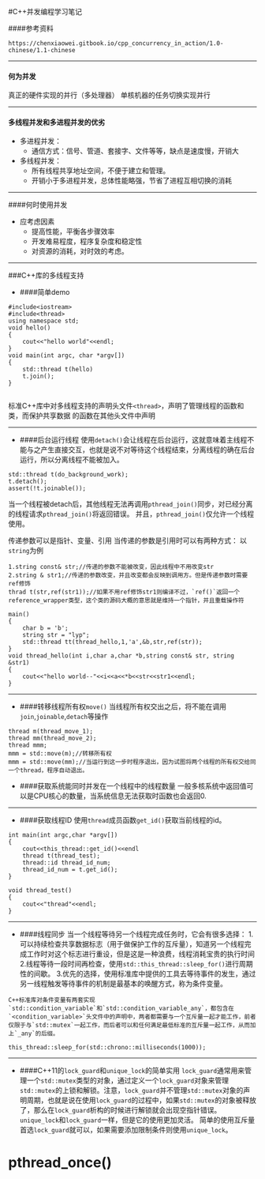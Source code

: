#C++并发编程学习笔记

####参考资料
>
	https://chenxiaowei.gitbook.io/cpp_concurrency_in_action/1.0-chinese/1.1-chinese
	
-- -
#### 何为并发
真正的硬件实现的并行（多处理器）
单核机器的任务切换实现并行
-- -
#### 多线程并发和多进程并发的优劣
- 多进程并发：
	- 通信方式：信号、管道、套接字、文件等等，缺点是速度慢，开销大
- 多线程并发：
	- 所有线程共享地址空间，不便于建立和管理。
	- 开销小于多进程并发，总体性能略强，节省了进程互相切换的消耗
-- -
####何时使用并发
- 应考虑因素
	- 提高性能，平衡各步骤效率
	- 开发难易程度，程序复杂度和稳定性
	- 对资源的消耗，对时效的考虑。
-- -
###C++库的多线程支持
- ####简单demo
```
#include<iostream>
#include<thread>
using namespace std;
void hello()
{
	cout<<"hello world"<<endl;
}
void main(int argc, char *argv[])
{
	std::thread t(hello)
	t.join();	
}
	
```
标准C++库中对多线程支持的声明头文件`<thread>`，声明了管理线程的函数和类，而保护共享数据 的函数在其他头文件中声明
-- -
- ####后台运行线程
使用`detach()`会让线程在后台运行，这就意味着主线程不能与之产生直接交互，也就是说不对等待这个线程结束，分离线程的确在后台运行，所以分离线程不能被加入。
```
std::thread t(do_background_work);
t.detach();
assert(!t.joinable());
```
当一个线程被detach后，其他线程无法再调用`pthread_join()`同步，对已经分离的线程请求`pthread_join()`将返回错误。
并且，`pthread_join()`仅允许一个线程使用。

传递参数可以是指针、变量、引用
当传递的参数是引用时可以有两种方式：
以`string`为例
```
1.string const& str;//传递的参数不能被改变，因此线程中不用改变str
2.string & str1;//传递的参数改变，并且改变都会反映到调用方。但是传递参数时需要ref修饰
thrad t(str,ref(str1));//如果不用ref修饰str1则编译不过，`ref()`返回一个reference_wrapper类型，这个类的源码大概的意思就是维持一个指针，并且重载操作符

``` 
	
```
main()
{
	char b = 'b';
	string str = "lyp";
	std::thread tt(thread_hello,1,'a',&b,str,ref(str));
}
void thread_hello(int i,char a,char *b,string const& str, string &str1)
{
    cout<<"hello world--"<<i<<a<<*b<<str<<str1<<endl;
}

```
-- -

- ####转移线程所有权`move()`
当线程所有权交出之后，将不能在调用`join`,`joinable`,`detach`等操作
```
thread m(thread_move_1);
thread mm(thread_move_2);
thread mmm;
mmm = std::move(m);//转移所有权
mmm = std::move(mm);//当运行到这一步时程序退出，因为试图将两个线程的所有权交给同一个thread，程序自动退出。
```

- ####获取系统能同时并发在一个线程中的线程数量
	一般多核系统中返回值可以是CPU核心的数量，当系统信息无法获取时函数也会返回0.
	
-- -

- ####获取线程ID
使用`thread`成员函数`get_id()`获取当前线程的id。
```
int main(int argc,char *argv[])
{
	cout<<this_thread::get_id()<<endl
	thread t(thread_test);
	thread::id thread_id_num;
	thread_id_num = t.get_id();
}

void thread_test()
{
	cout<<"thread"<<endl;
}
```
	
-- -

- ####线程同步
当一个线程等待另一个线程完成任务时，它会有很多选择：
	1.可以持续检查共享数据标志（用于做保护工作的互斥量），知道另一个线程完成工作时对这个标志进行重设，但是这是一种浪费，线程消耗宝贵的执行时间
	2.线程等待一段时间再检查，使用`std::this_thread::sleep_for()`进行周期性的间歇。
	3.优先的选择，使用标准库中提供的工具去等待事件的发生，通过另一线程触发等待事件的机制是最基本的唤醒方式，称为条件变量。
>
	C++标准库对条件变量有两套实现
	`std::condition_variable`和`std::condition_variable_any`，都包含在`<condition_variable>`头文件中的声明中，两者都需要与一个互斥量一起才能工作，前者仅限于与`std::mutex`一起工作，而后者可以和任何满足最低标准的互斥量一起工作，从而加上`_any`的后缀。
```
this_thread::sleep_for(std::chrono::milliseconds(1000));
```
-- -

- ####C++11的`lock_guard`和`unique_lock`的简单实用
`lock_guard`通常用来管理一个`std::mutex`类型的对象，通过定义一个`lock_guard`对象来管理`std::mutex`的上锁和解锁。注意，`lock_guard`并不管理`std::mutex`对象的声明周期，也就是说在使用`lock_guard`的过程中，如果`std::mutex`的对象被释放了，那么在`lock_guard`析构的时候进行解锁就会出现空指针错误。
`unique_lock`和`lock_guard`一样，但是它的使用更加灵活。
简单的使用互斥量首选`lock_guard`就可以，如果需要添加限制条件则使用`unique_lock`。


# pthread_once()